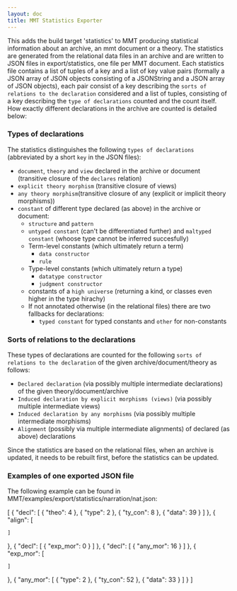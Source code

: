 ```yaml
---
layout: doc
title: MMT Statistics Exporter
---
```


This adds the build target 'statistics' to MMT producing statistical information about an archive, an mmt document or a theory. The statistics are generated from the relational data files in an archive and are written to JSON files in export/statistics, one file per MMT document. Each statistics file contains a list of tuples of a key and a list of key value pairs (formally a JSON array of JSON objects consisting of a JSONString and a JSON array of JSON objects), each pair consist of a key describing the `sorts of relations to the declaration` considered and a list of tuples, consisting of a key describing the `type of declarations` counted and the count itself. 
How exactly different declarations in the archive are counted is detailed below: 

### Types of declarations

The statistics distinguishes the following `types of declarations` (abbreviated by a short `key` in the JSON files): 
- `document`, `theory` and `view` declared in the archive or document (transitive closure of the `declares` relation)
- `explicit theory morphism` (transitive closure of views)
- `any theory morphism`(transitive closure of any (explicit or implicit theory morphisms))
- `constant` of different type declared (as above) in the archive or document:
  - `structure` and `pattern`
  - `untyped constant` (can't be differentiated further) and `maltyped constant` (whoose type cannot be inferred succesfully)
  - Term-level constants (which ultimately return a term)
    - `data constructor`
    - `rule`
  - Type-level constants (which ultimately return a type)
    - `datatype constructor`
    - `judgment constructor`
  - constants of a `high universe` (returning a kind, or classes even higher in the type hirachy)
  - If not annotated otherwise (in the relational files) there are two fallbacks for declarations: 
    - `typed constant` for typed constants and `other` for non-constants
    
### Sorts of relations to the declarations
These types of declarations are counted for the following `sorts of relations to the declaration` of the given archive/document/theory as follows:
- `Declared declaration` (via possibly multiple intermediate declarations) of the given theory/document/archive
- `Induced declaration by explicit morphisms (views)` (via possibly multiple intermediate views)
- `Induced declaration by any morphisms` (via possibly multiple intermediate morphisms)
- `Alignment` (possibly via multiple intermediate alignments) of declared (as above) declarations

Since the statistics are based on the relational files, when an archive is updated, it needs to be rebuilt first, before the statistics can be updated. 

### Examples of one exported JSON file
The following example can be found in MMT/examples/export/statistics/narration/nat.json:

[
  {
    "decl": [
      {
        "theo": 4
      },
      {
        "type": 2
      },
      {
        "ty_con": 8
      },
      {
        "data": 39
      }
    ]
  },
  {
    "align": [
      
    ]
  },
  {
    "decl": [
      {
        "exp_mor": 0
      }
    ]
  },
  {
    "decl": [
      {
        "any_mor": 16
      }
    ]
  },
  {
    "exp_mor": [
      
    ]
  },
  {
    "any_mor": [
      {
        "type": 2
      },
      {
        "ty_con": 52
      },
      {
        "data": 33
      }
    ]
  }
]
